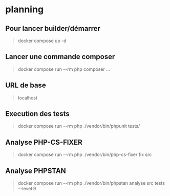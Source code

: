 # planning

## Pour lancer builder/démarrer
> docker compose up -d

## Lancer une commande composer
> docker compose run --rm php composer ...

## URL de base
> localhost

## Execution des tests
> docker compose run --rm php ./vendor/bin/phpunit tests/

## Analyse PHP-CS-FIXER
> docker compose run --rm php ./vendor/bin/php-cs-fixer fix src

## Analyse PHPSTAN
> docker compose run --rm php ./vendor/bin/phpstan analyse src tests --level 9

